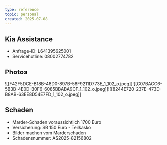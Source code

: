 ```yaml
---
type: reference
topic: personal
created: 2025-07-08
---
```


## Kia Assistance
- Anfrage-ID: L641395625001
- Servicehotline: 08002774782
## Photos 
![[F42F5DCE-B18B-48D0-897B-58F9211D773E_1_102_o.jpeg]]![[C07BACC6-5B3B-4E0D-B0F6-6085BBABA9CF_1_102_o.jpeg]]![[8244E720-237E-473D-B8AB-63EE8D54E7FD_1_102_o.jpeg]]
## Schaden
- Marder-Schaden voraussichtlich 1700 Euro
- Versicherung: SB 150 Euro - Teilkasko 
- Bilder machen vom Marderschaden
- Schadensnummer: AS2025-82156802